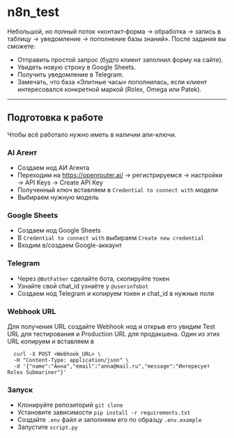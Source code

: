 # n8n_test
Небольшой, но полный поток «контакт‑форма → обработка → запись в таблицу → уведомление → пополнение базы знаний».
 После задания вы сможете:
  - Отправить простой запрос (будто клиент заполнил форму на сайте).
  - Увидеть новую строку в Google Sheets.
  - Получить уведомление в Telegram.
  - Замечать, что база «Элитные часы» пополнилась, если клиент интересовался конкретной маркой (Rolex, Omega или Patek).
---
## Подготовка к работе
Чтобы всё работало нужно иметь в наличии апи-ключи.
### AI Агент
- Создаем нод АИ Агента
- Переходим на https://openrouter.ai/ → регистрируемся → настройки → API Keys → Create API Key<br>
- Полученный ключ вставляем в `Credential to connect with` модели
- Выбираем нужную модель
### Google Sheets
- Создаем нод Google Sheets
- В `Credential to connect with` выбираем `Create new credential`
- Входим в/создаем Google-аккаунт
### Telegram
- Через `@BotFather` сделайте бота, скопируйте токен
- Узнайте свой chat_id узнаёте у `@userinfobot`
- Создаем нод Telegram и копируем токен и chat_id в нужные поля
### Webhook URL
Для получения URL создайте Webhook нод и открыв его увидим Test URL для тестирования и Production URL для продакшена.
Один из этих URL копируем и вставляем в 
```
  curl -X POST <Webhook_URL> \
  -H "Content-Type: application/json" \
  -d '{"name":"Анна","email":"anna@mail.ru","message":"Интересует Rolex Submariner"}'
```
### Запуск
- Клонируйте репозиторий `git clone`
- Установите зависимости `pip install -r requirements.txt`
- Cоздайте `.env` файл и заполняем его по образцу `.env.example`
- Запустите `script.py`
